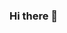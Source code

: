 ### Hi there 👋

<!--
**panle666/panle666** is a ✨ _special_ ✨ repository because its `README.md` (this file) appears on your GitHub profile.


### ![visitors count](https://visitors-by-url-pls-dont-use-this-in-your-repo.vercel.app/panle666-github-readme)
<img src="https://github-readme-stats.vercel.app/api?username=panle666&show_icons=true&icon_color=0366d6&text_color=24292e&bg_color=fff&hide_title=false
